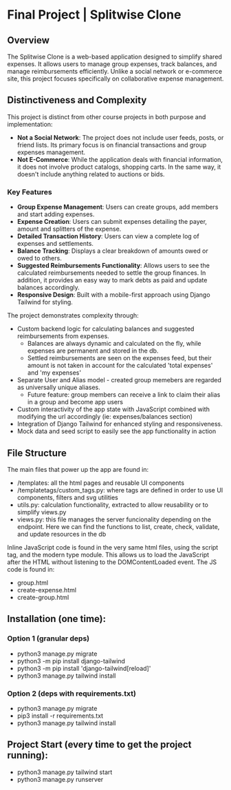 # Final Project | Splitwise Clone

## Overview
The Splitwise Clone is a web-based application designed to simplify shared expenses. It allows users to manage group expenses, track balances, and manage reimbursements efficiently. Unlike a social network or e-commerce site, this project focuses specifically on collaborative expense management.

## Distinctiveness and Complexity
This project is distinct from other course projects in both purpose and implementation:
- **Not a Social Network**: The project does not include user feeds, posts, or friend lists. Its primary focus is on financial transactions and group expenses management.
- **Not E-Commerce**: While the application deals with financial information, it does not involve product catalogs, shopping carts. In the same way, it doesn't include anything related to auctions or bids.

### Key Features
- **Group Expense Management**: Users can create groups, add members and start adding expenses.
- **Expense Creation**: Users can submit expenses detailing the payer, amount and splitters of the expense.
- **Detailed Transaction History**: Users can view a complete log of expenses and settlements.
- **Balance Tracking**: Displays a clear breakdown of amounts owed or owed to others.
- **Suggested Reimbursements Functionality**: Allows users to see the calculated reimbursements needed to settle the group finances. In addition, it provides an easy way to mark debts as paid and update balances accordingly.
- **Responsive Design**: Built with a mobile-first approach using Django Tailwind for styling.

The project demonstrates complexity through:
- Custom backend logic for calculating balances and suggested reimbursements from expenses.
  - Balances are always dynamic and calculated on the fly, while expenses are permanent and stored in the db.
  - Settled reimbursements are seen on the expenses feed, but their amount is not taken in account for the calculated 'total expenses' and 'my expenses'
- Separate User and Alias model - created group memebers are regarded as universally unique aliases.
  - Future feature: group members can receive a link to claim their alias in a group and become app users
- Custom interactivity of the app state with JavaScript combined with modifying the url accordingly (ie: expenses/balances section)
- Integration of Django Tailwind for enhanced styling and responsiveness.
- Mock data and seed script to easily see the app functionality in action

## File Structure
The main files that power up the app are found in:
- /templates: all the html pages and reusable UI components
- /templatetags/custom_tags.py: where tags are defined in order to use UI components, filters and svg utilities
- utils.py: calculation functionality, extracted to allow reusability or to simplify views.py
- views.py: this file manages the server funcionality depending on the endpoint. Here we can find the functions to list, create, check, validate, and update resources in the db

Inline JavaScript code is found in the very same html files, using the script tag, and the modern type module. This allows us to load the JavaScript after the HTML without listening to the DOMContentLoaded event.
The JS code is found in:
- group.html
- create-expense.html
- create-group.html

## Installation (one time):
### Option 1 (granular deps)
- python3 manage.py migrate
- python3 -m pip install django-tailwind
- python3 -m pip install 'django-tailwind[reload]'
- python3 manage.py tailwind install

### Option 2 (deps with requirements.txt)
- python3 manage.py migrate
- pip3 install -r requirements.txt
- python3 manage.py tailwind install

## Project Start (every time to get the project running):
- python3 manage.py tailwind start
- python3 manage.py runserver
